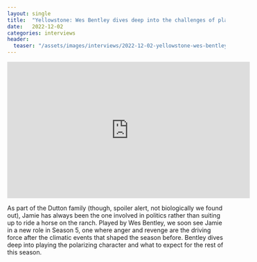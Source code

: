 ```yaml
---
layout: single
title:  "Yellowstone: Wes Bentley dives deep into the challenges of playing Jamie Dutton and Season 5"
date:   2022-12-02
categories: interviews
header:
  teaser: "/assets/images/interviews/2022-12-02-yellowstone-wes-bentley-dives-deep.jpg"
---
```


<iframe width="560" height="315" src="https://www.youtube.com/embed/_UQCLLrqUKM?si=TEZYHjCLa0K3IjCD" title="YouTube video player" frameborder="0" allow="accelerometer; autoplay; clipboard-write; encrypted-media; gyroscope; picture-in-picture; web-share" referrerpolicy="strict-origin-when-cross-origin" allowfullscreen></iframe>

As part of the Dutton family (though, spoiler alert, not biologically we found out), Jamie has always been the one involved in politics rather than suiting up to ride a horse on the ranch. Played by Wes Bentley, we soon see Jamie in a new role in Season 5, one where anger and revenge are the driving force after the climatic events that shaped the season before. Bentley dives deep into playing the polarizing character and what to expect for the rest of this season.


